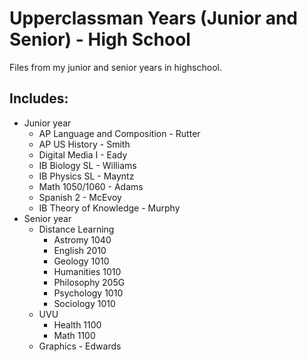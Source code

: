 Upperclassman Years (Junior and Senior) - High School
===========================

Files from my junior and senior years in highschool.

Includes:
---------
  - Junior year
    - AP Language and Composition - Rutter
    - AP US History - Smith
    - Digital Media I - Eady
    - IB Biology SL - Williams
    - IB Physics SL - Mayntz
    - Math 1050/1060 - Adams
    - Spanish 2 - McEvoy
    - IB Theory of Knowledge - Murphy
  - Senior year
    - Distance Learning
      - Astromy 1040
      - English 2010
      - Geology 1010
      - Humanities 1010
      - Philosophy 205G
      - Psychology 1010
      - Sociology 1010
    - UVU
      - Health 1100
      - Math 1100
    - Graphics - Edwards
